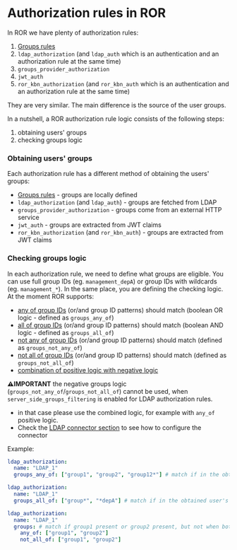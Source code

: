 # Authorization rules in ROR

In ROR we have plenty of authorization rules:
1. [Groups rules](../elasticsearch.md#groups-rules)
2. `ldap_authorization` (and `ldap_auth` which is an authentication and an authorization rule at the same time)
3. `groups_provider_authorization`
4. `jwt_auth` 
5. `ror_kbn_authorization` (and `ror_kbn_auth` which is an authentication and an authorization rule at the same time)

They are very similar. The main difference is the source of the user groups. 

In a nutshell, a ROR authorization rule logic consists of the following steps:
1. obtaining users' groups 
2. checking groups logic

### Obtaining users' groups 

Each authorization rule has a different method of obtaining the users' groups:
* [Groups rules](../elasticsearch.md#groups-rules) - groups are locally defined
* `ldap_authorization` (and `ldap_auth`) - groups are fetched from LDAP
* `groups_provider_authorization` - groups come from an external HTTP service
* `jwt_auth` - groups are extracted from JWT claims
* `ror_kbn_authorization` (and `ror_kbn_auth`) - groups are extracted from JWT claims

### Checking groups logic

In each authorization rule, we need to define what groups are eligible. You can use full group IDs (eg. `management_depA`) or group IDs with wildcards (eg. `management_*`). In the same place, you are defining the checking logic. At the moment ROR supports:
* [any of group IDs](../elasticsearch.md#groups_any_of) (or/and group ID patterns) should match (boolean OR logic - defined as `groups_any_of`)
* [all of group IDs](../elasticsearch.md#groups_all_of) (or/and group ID patterns) should match (boolean AND logic - defined as `groups_all_of`)
* [not any of group IDs](../elasticsearch.md#groups_not_any_of) (or/and group ID patterns) should match (defined as `groups_not_any_of`)
* [not all of group IDs](../elasticsearch.md#groups_not_all_of) (or/and group ID patterns) should match (defined as `groups_not_all_of`)
* [combination of positive logic with negative logic](../elasticsearch.md#groups_combined)

**⚠️IMPORTANT** the negative groups logic (`groups_not_any_of`/`groups_not_all_of`) cannot be used, when `server_side_groups_filtering` is enabled for LDAP authorization rules. 
- in that case please use the combined logic, for example with `any_of` positive logic.
- Check the [LDAP connector section](../elasticsearch.md#ldap-connector) to see how to configure the connector

Example: 

```yaml
ldap_authorization:
  name: "LDAP_1"
  groups_any_of: ["group1", "group2", "group12*"] # match if in the obtained user's groups list there is one that equals `group1` OR equals `group2` OR matches the `group12*` pattern
```

```yaml
ldap_authorization:
  name: "LDAP_1"
  groups_all_of: ["group*", "*depA"] # match if in the obtained user's groups list there is one that matches the `group*` pattern AND matches the `*depA` pattern at the same time
```

```yaml
ldap_authorization:
  name: "LDAP_1"
  groups: # match if group1 present or group2 present, but not when both are present
    any_of: ["group1", "group2"]
    not_all_of: ["group1", "group2"]
```
